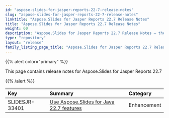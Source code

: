 ```yaml
---
id: "aspose-slides-for-jasper-reports-22-7-release-notes"
slug: "aspose-slides-for-jasper-reports-22-7-release-notes"
linktitle: "Aspose.Slides for Jasper Reports 22.7 Release Notes"
title: "Aspose.Slides for Jasper Reports 22.7 Release Notes"
weight: 60
description: "Aspose.Slides for Jasper Reports 22.7 Release Notes – the latest updates and fixes."
type: "repository"
layout: "release"
family_listing_page_title: "Aspose.Slides for Jasper Reports 22.7 Release Notes"
---
```


{{% alert color="primary" %}} 

This page contains release notes for Aspose.Slides for Jasper Reports 22.7

{{% /alert %}} 

|**Key**|**Summary**|**Category**|
| :- | :- | :- |
|SLIDESJR-33401|[Use Aspose.Slides for Java 22.7 features](/slides/java/release-notes/2022/aspose-slides-for-java-22-7-release-notes/)|Enhancement|